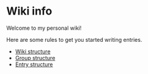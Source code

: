 <h1 id="wikiinfo">Wiki info</h1>
<p>Welcome to my personal wiki!</p>
<p>Here are some rules to get you started writing entries.</p>
<ul>
<li><a href="./wiki_structure.md">Wiki structure</a></li>
<li><a href="./group_structure.md">Group structure</a></li>
<li><a href="./entry_structure.md">Entry structure</a></li>
</ul>
